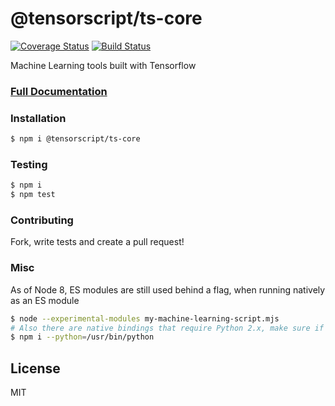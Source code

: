 # @tensorscript/ts-core

[![Coverage Status](https://coveralls.io/repos/github/repetere/@tensorscript/ts-core/badge.svg?branch=master)](https://coveralls.io/github/repetere/@tensorscript/ts-core?branch=master) [![Build Status](https://travis-ci.org/repetere/@tensorscript/ts-core.svg?branch=master)](https://travis-ci.org/repetere/@tensorscript/ts-core)

Machine Learning tools built with Tensorflow
### [Full Documentation](https://github.com/repetere/@tensorscript/ts-core/blob/master/docs/API.md)

### Installation

```sh
$ npm i @tensorscript/ts-core
```


### Testing

```sh
$ npm i
$ npm test
```

### Contributing

Fork, write tests and create a pull request!

### Misc

As of Node 8, ES modules are still used behind a flag, when running natively as an ES module

```sh
$ node --experimental-modules my-machine-learning-script.mjs
# Also there are native bindings that require Python 2.x, make sure if you're using Andaconda, you build with your Python 2.x bin
$ npm i --python=/usr/bin/python
 ```

License
----

MIT